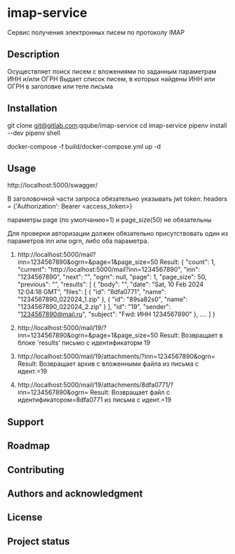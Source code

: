 # imap-service
Сервис получения электронных писем по протоколу IMAP

## Description
Осуществляет поиск писем с вложениями по заданным параметрам ИНН и/или ОГРН
Выдает список писем, в которых найдены ИНН или ОГРН в заголовке или теле письма

## Installation

git clone git@gitlab.com:qqube/imap-service
cd imap-service
pipenv install --dev
pipenv shell

docker-compose -f build/docker-compose.yml up -d
## Usage

http://localhost:5000/swagger/

В заголовочной части запроса обязательно указывать jwt token:
headers = {'Authorization': Bearer <access_token>}

параметры page (по умолчанию=1) и page_size(50) не обязательны

Для проверки авторизации должен обязательно присутствовать один из 
параметров inn или ogrn, либо оба параметра.

1. http://localhost:5000/mail?inn=1234567890&ogrn=&page=1&page_size=50
Result:
{
    "count": 1,
    "current": "http://localhost:5000/mail?inn=1234567890",
    "inn": "1234567890",
    "next": "",
    "ogrn": null,
    "page": 1,
    "page_size": 50,
    "previous": "",
    "results": [
                    {
                        "body": "",
                        "date": "Sat, 10 Feb 2024 12:04:18 GMT",
                        "files": [
                            {
                                "id": "8dfa0771",
                                "name": "1234567890_022024_1.zip"
                            },
                            {
                                "id": "89sa82s0",
                                "name": "1234567890_022024_2.zip"
                            }
                        ],
                        "id": "19",
                        "sender": "1234567890@mail.ru",
                        "subject": "Fwd: ИНН 1234567890"
                    },
                    ....
                ]
}

2. http://localhost:5000/mail/19/?inn=1234567890&ogrn=&page=1&page_size=50
Result:
    Возвращает  в блоке 'results' письмо с идентификаторм 19

3. http://localhost:5000/mail/19/attachments/?inn=1234567890&ogrn=
Result:
    Возвращает архив с вложенными файла из письма с идент.=19

4. http://localhost:5000/mail/19/attachments/8dfa0771/?inn=1234567890&ogrn=
Result:
    Возвращает файл с идентификатором=8dfa0771 из письма с идент.=19

## Support

## Roadmap

## Contributing


## Authors and acknowledgment

## License

## Project status
